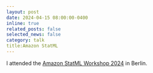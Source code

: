 ```yaml
---
layout: post
date: 2024-04-15 08:00:00-0400
inline: true
related_posts: false
selected_news: false
category: talk
title:Amazon StatML
---
```

I attended the <a href="https://www.amazon.science/latest-news/amazon-to-host-statml-oxford-imperial-ml-workshop-in-berlin-office">Amazon StatML Workshop 2024</a> in Berlin.

